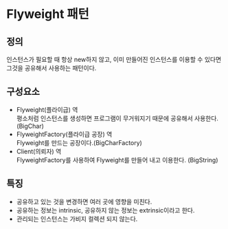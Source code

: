 # Flyweight 패턴
## 정의
인스턴스가 필요할 때 항상 new하지 않고, 이미 만들어진 인스턴스를 이용할 수 있다면 그것을 공유해서 사용하는 패턴이다.

## 구성요소
- Flyweight(플라이급) 역<br>
평소처럼 인스턴스를 생성하면 프로그램이 무거워지기 때문에 공유해서 사용한다. (BigChar)
- FlyweightFactory(플라이급 공장) 역<br>
Flyweight를 만드는 공장이다.(BigCharFactory)
- Client(의뢰자) 역<br>
FlyweightFactory를 사용하여 Flyweight를 만들어 내고 이용한다. (BigString)

## 특징
- 공유하고 있는 것을 변경하면 여러 곳에 영향을 미친다.
- 공유하는 정보는 intrinsic, 공유하지 않는 정보는 extrinsic이라고 한다.
- 관리되는 인스턴스는 가비지 컬렉션 되지 않는다.